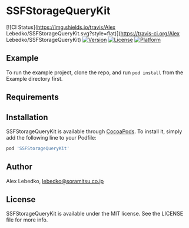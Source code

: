 # SSFStorageQueryKit

[![CI Status](https://img.shields.io/travis/Alex Lebedko/SSFStorageQueryKit.svg?style=flat)](https://travis-ci.org/Alex Lebedko/SSFStorageQueryKit)
[![Version](https://img.shields.io/cocoapods/v/SSFStorageQueryKit.svg?style=flat)](https://cocoapods.org/pods/SSFStorageQueryKit)
[![License](https://img.shields.io/cocoapods/l/SSFStorageQueryKit.svg?style=flat)](https://cocoapods.org/pods/SSFStorageQueryKit)
[![Platform](https://img.shields.io/cocoapods/p/SSFStorageQueryKit.svg?style=flat)](https://cocoapods.org/pods/SSFStorageQueryKit)

## Example

To run the example project, clone the repo, and run `pod install` from the Example directory first.

## Requirements

## Installation

SSFStorageQueryKit is available through [CocoaPods](https://cocoapods.org). To install
it, simply add the following line to your Podfile:

```ruby
pod 'SSFStorageQueryKit'
```

## Author

Alex Lebedko, lebedko@soramitsu.co.jp

## License

SSFStorageQueryKit is available under the MIT license. See the LICENSE file for more info.
